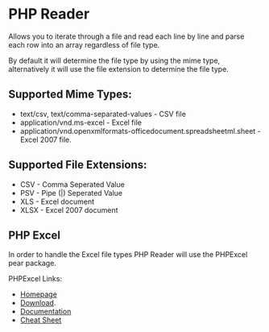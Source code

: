 # PHP Reader

Allows you to iterate through a file and read each line by line and parse each row into an array regardless of file type.

By default it will determine the file type by using the mime type, alternatively it will use the file extension to determine the file type.

## Supported Mime Types:

* text/csv, text/comma-separated-values - CSV file
* application/vnd.ms-excel - Excel file
* application/vnd.openxmlformats-officedocument.spreadsheetml.sheet - Excel 2007 file.

## Supported File Extensions:

* CSV - Comma Seperated Value
* PSV - Pipe (|) Seperated Value
* XLS - Excel document
* XLSX - Excel 2007 document

## PHP Excel

In order to handle the Excel file types PHP Reader will use the PHPExcel pear package.

PHPExcel Links:

* [Homepage](http://phpexcel.codeplex.com/)
* [Download](http://phpexcel.codeplex.com/releases/view/45412).
* [Documentation](http://phpexcel.codeplex.com/releases/view/45412)
* [Cheat Sheet](http://blog.clock.co.uk/2011/04/08/phpexcel-cheatsheet/)